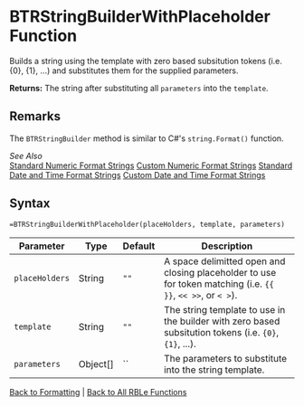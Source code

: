 # BTRStringBuilderWithPlaceholder Function

Builds a string using the template with zero based subsitution tokens (i.e. {0}, {1}, ...) and substitutes them for the supplied parameters.

**Returns:** The string after substituting all `parameters` into the `template`.
## Remarks

The `BTRStringBuilder` method is similar to C#'s `string.Format()` function.  
  
*See Also*  
[Standard Numeric Format Strings](http://msdn.microsoft.com/en-us/library/dwhawy9k(v=vs.110).aspx)  
[Custom Numeric Format Strings](http://msdn.microsoft.com/en-us/library/0c899ak8(v=vs.110).aspx)  
[Standard Date and Time Format Strings](http://msdn.microsoft.com/en-us/library/az4se3k1(v=vs.110).aspx)  
[Custom Date and Time Format Strings](http://msdn.microsoft.com/en-us/library/8kb3ddd4(v=vs.110).aspx)
## Syntax

```excel
=BTRStringBuilderWithPlaceholder(placeHolders, template, parameters)
```

Parameter | Type | Default | Description
---|---|---|---
`placeHolders` | String | `""` | A space delimitted open and closing placeholder to use for token matching (i.e. `{{ }}`, `<< >>`, or `< >`).
`template` | String | `""` | The string template to use in the builder with zero based subsitution tokens (i.e. `{0}`, `{1}`, ...).
`parameters` | Object[] | `` | The parameters to substitute into the string template.

[Back to Formatting](RBLeFormatting.md) | [Back to All RBLe Functions](RBLe.md#function-documentation)